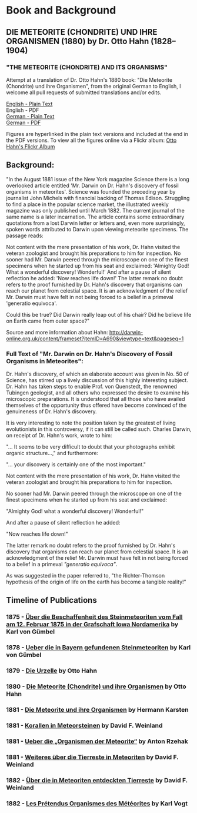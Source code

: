 # Book and Background
## DIE METEORITE (CHONDRITE) UND IHRE ORGANISMEN (1880) by Dr. Otto Hahn (1828–1904)
### "THE METEORITE (CHONDRITE) AND ITS ORGANISMS"

Attempt at a translation of Dr. Otto Hahn's 1880 book: "Die Meteorite (Chondrite) und ihre Organismen", from the original German to English, I welcome all pull requests of submitted translations and/or edits.

[English - Plain Text](https://github.com/solaranamnesis/ottohahn/blob/master/full-text-english.md)  
English - PDF  
[German - Plain Text](https://github.com/solaranamnesis/ottohahn/blob/master/full-text-german.md)  
[German - PDF](https://cdn.solaranamnesis.com/OttoHahn/DIE-METEORITE-CHONDRITE-UND-IHRE-ORGANISMEN-OTTO-HAHN.pdf)  

Figures are hyperlinked in the plain text versions and included at the end in the PDF versions. To view all the figures online via  a Flickr album: [Otto Hahn's Flickr Album](https://www.flickr.com/photos/solaranamnesis/albums/72157709097254482)

## Background:

"In the August 1881 issue of the New York magazine Science there is a long overlooked article entitled 'Mr. Darwin on Dr. Hahn's discovery of fossil organisms in meteorites'. Science was founded the preceding year by journalist John Michels with financial backing of Thomas Edison. Struggling to find a place in the popular science market, the illustrated weekly magazine was only published until March 1882. The current journal of the same name is a later incarnation. The article contains some extraordinary quotations from a lost Darwin letter or letters and, even more surprisingly, spoken words attributed to Darwin upon viewing meteorite specimens. The passage reads:

Not content with the mere presentation of his work, Dr. Hahn visited the veteran zoologist and brought his preparations to him for inspection.
No sooner had Mr. Darwin peered through the microscope on one of the finest specimens when he started up from his seat and exclaimed:
'Almighty God! What a wonderful discovery! Wonderful!'
And after a pause of silent reflection he added: 'Now reaches life down!'
The latter remark no doubt refers to the proof furnished by Dr. Hahn's discovery that organisms can reach our planet from celestial space. It is an acknowledgment of the relief Mr. Darwin must have felt in not being forced to a belief in a primeval 'generatio equivoca'.

Could this be true? Did Darwin really leap out of his chair? Did he believe life on Earth came from outer space?"

Source and more information about Hahn:
http://darwin-online.org.uk/content/frameset?itemID=A690&viewtype=text&pageseq=1

### Full Text of "Mr. Darwin on Dr. Hahn's Discovery of Fossil Organisms in Meteorites":

Dr. Hahn's discovery, of which an elaborate account was given in No. 50 of Science, has stirred up a lively discussion of this highly interesting subject. Dr. Hahn has taken steps to enable Prof. von Quenstedt, the renowned Tubingen geologist, and all others who expressed the desire to examine his microscopic preparations. It is understood that all those who have availed themselves of the opportunity thus offered have become convinced of the genuineness of Dr. Hahn's discovery.

It is very interesting to note the position taken by the greatest of living evolutionists in this controversy, if it can still be called such. Charles Darwin, on receipt of Dr. Hahn's work, wrote to him:

"... It seems to be very difficult to doubt that your photographs exhibit organic structure...," and furthermore:

"... your discovery is certainly one of the most important."

Not content with the mere presentation of his work, Dr. Hahn visited the veteran zoologist and brought his preparations to him for inspection.

No sooner had Mr. Darwin peered through the microscope on one of the finest specimens when he started up from his seat and exclaimed:

"Almighty God! what a wonderful discovery! Wonderful!"

And after a pause of silent reflection he added:

"Now reaches life down!"

The latter remark no doubt refers to the proof furnished by Dr. Hahn's discovery that organisms can reach our planet from celestial space. It is an acknowledgment of the relief Mr. Darwin must have felt in not being forced to a belief in a primeval _"generatio equivoca"_.

As was suggested in the paper referred to, "the Richter-Thomson hypothesis of the origin of life on the earth has become a tangible reality!"

## Timeline of Publications

### 1875 - [Über die Beschaffenheit des Steinmeteoriten vom Fall am 12. Februar 1875 in der Grafschaft Iowa Nordamerika](https://github.com/solaranamnesis/Karl-Wilhelm-von-Gumbel) by Karl von Gümbel

### 1878 - [Ueber die in Bayern gefundenen Steinmeteoriten](https://github.com/solaranamnesis/Karl-Wilhelm-von-Gumbel) by Karl von Gümbel

### 1879 - [Die Urzelle](https://github.com/solaranamnesis/ottohahn/tree/master/Die-Urzelle) by Otto Hahn

### 1880 - [Die Meteorite (Chondrite) und ihre Organismen](https://github.com/solaranamnesis/ottohahn) by Otto Hahn

### 1881 - [Die Meteorite und ihre Organismen](https://github.com/solaranamnesis/Hermann-Karsten) by Hermann Karsten

### 1881 - [Korallen in Meteorsteinen](https://github.com/solaranamnesis/Das-Ausland/tree/master/1881/16/1) by David F. Weinland

### 1881 - [Ueber die „Organismen der Meteorite“](https://github.com/solaranamnesis/Das-Ausland/tree/master/1881/20/5) by Anton Rzehak

### 1881 - [Weiteres über die Tierreste in Meteoriten](https://github.com/solaranamnesis/Das-Ausland/tree/master/1881/26/1) by David F. Weinland

### 1882 - [Über die in Meteoriten entdeckten Tierreste](https://github.com/solaranamnesis/David-Friedrich-Weinland) by David F. Weinland

### 1882 - [Les Prétendus Organismes des Météorites](https://github.com/solaranamnesis/Karl-Christoph-Vogt) by Karl Vogt
